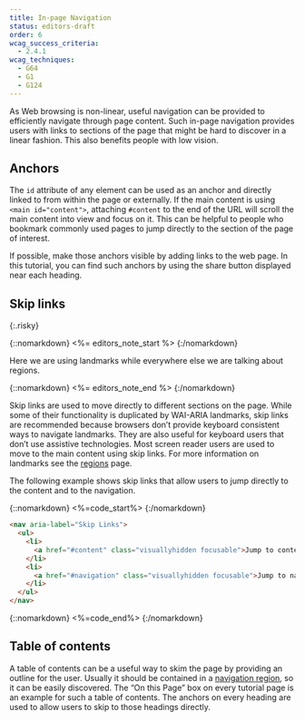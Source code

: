 ```yaml
---
title: In-page Navigation
status: editors-draft
order: 6
wcag_success_criteria:
  - 2.4.1
wcag_techniques:
  - G64
  - G1
  - G124
---
```

As Web browsing is non-linear, useful navigation can be provided to efficiently navigate through page content. Such in-page navigation provides users with links to sections of the page that might be hard to discover in a linear fashion. This also benefits people with low vision.

## Anchors

The `id` attribute of any element can be used as an anchor and directly linked to from within the page or externally. If the main content is using `<main id="content">`, attaching `#content` to the end of the URL will scroll the main content into view and focus on it. This can be helpful to people who bookmark commonly used pages to jump directly to the section of the page of interest.

If possible, make those anchors visible by adding links to the web page. In this tutorial, you can find such anchors by using the share button displayed near each heading.

## Skip links
{:.risky}

{::nomarkdown}
<%= editors_note_start %>
{:/nomarkdown}

Here we are using landmarks while everywhere else we are talking about regions.

{::nomarkdown}
<%= editors_note_end %>
{:/nomarkdown}

Skip links are used to move directly to different sections on the page. While some of their functionality is duplicated by WAI-ARIA landmarks, skip links are recommended because browsers don’t provide keyboard consistent ways to navigate landmarks. They are also useful for keyboard users that don’t use assistive technologies. Most screen reader users are used to move to the main content using skip links. For more information on landmarks see the [regions](regions.html) page.

The following example shows skip links that allow users to jump directly to the content and to the navigation.

{::nomarkdown}
<%=code_start%>
{:/nomarkdown}

~~~html
<nav aria-label="Skip Links">
  <ul>
    <li>
      <a href="#content" class="visuallyhidden focusable">Jump to content</a>
    </li>
    <li>
      <a href="#navigation" class="visuallyhidden focusable">Jump to navigation</a>
    </li>
  </ul>
</nav>
~~~

{::nomarkdown}
<%=code_end%>
{:/nomarkdown}

## Table of contents

A table of contents can be a useful way to skim the page by providing an outline for the user. Usually it should be contained in a [navigation region](regions.html#navigation), so it can be easily discovered. The “On this Page” box on every tutorial page is an example for such a table of contents. The anchors on every heading are used to allow users to skip to those headings directly.
